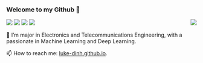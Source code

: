 ### Welcome to my Github 👋

<a href="#">
<img align="right" src="https://github-readme-stats.vercel.app/api?username=luke-dinh&count_private=true&show_icons=true&hide_border=true&icon_color=586069&title_color=a0a9af">
</a>


![](https://img.shields.io/badge/-Python-3626e3?style=flat-square&logo=Python&logoColor=fff)
![](https://img.shields.io/badge/-MatLab-e5cd0c?style=flat-square&logo=MatLab&logoColor=fff)
![](https://img.shields.io/badge/-Keras-e34f26?style=flat-square&logo=PyTorch&logoColor=fff)
![](https://img.shields.io/badge/-TensorFlow-e39b26?style=flat-square&logo=TensorFlow&logoColor=fff)

🌱 I’m major in Electronics and Telecommunications Engineering, with a passionate in Machine Learning and Deep Learning.

📫 How to reach me: [luke-dinh.github.io](https://luke-dinh.github.io).

<!--
**luke-dinh/luke-dinh** is a ✨ _special_ ✨ repository because its `README.md` (this file) appears on your GitHub profile.

Here are some ideas to get you started:

- 🔭 I’m currently working on ...
- 🌱 I’m currently learning Electronics and Telecommunications Engineering. 
- 👯 I’m looking to collaborate on ...
- 🤔 I’m looking for help with ...
- 💬 Ask me about ...
- 📫 How to reach me: ...
- 😄 Pronouns: ...
- ⚡ Fun fact: ...
-->
